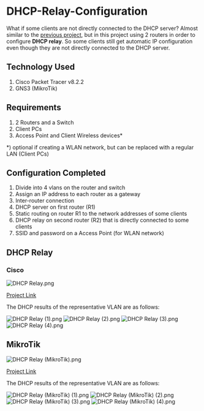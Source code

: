 # DHCP-Relay-Configuration
What if some clients are not directly connected to the DHCP server? Almost similar to the [previous project](https://github.com/eightball270/Basic-VLAN-and-DHCP-Server?tab=readme-ov-file#basic-vlan-and-dhcp-server), but in this project using 2 routers in order to configure **DHCP relay**. So some clients still get automatic IP configuration even though they are not directly connected to the DHCP server.

## Technology Used
1. Cisco Packet Tracer v8.2.2
2. GNS3 (MikroTik)

## Requirements
1. 2 Routers and a Switch
2. Client PCs
3. Access Point and Client Wireless devices*

*) optional if creating a WLAN network, but can be replaced with a regular LAN (Client PCs)

## Configuration Completed
1. Divide into 4 vlans on the router and switch
2. Assign an IP address to each router as a gateway
3. Inter-router connection
4. DHCP server on first router (R1)
5. Static routing on router R1 to the network addresses of some clients
6. DHCP relay on second router (R2) that is directly connected to some clients
7. SSID and password on a Access Point (for WLAN network)

## DHCP Relay
### Cisco

![DHCP Relay.png](https://github.com/eightball270/DHCP-Relay-Configuration/blob/main/DHCP%20Relay.png)

[Project Link](https://github.com/eightball270/DHCP-Relay-Configuration/blob/main/DHCP%20Relay.pkt)

The DHCP results of the representative VLAN are as follows:

![DHCP Relay (1).png](https://github.com/eightball270/DHCP-Relay-Configuration/blob/main/DHCP%20Relay%20(1).png) ![DHCP Relay (2).png](https://github.com/eightball270/DHCP-Relay-Configuration/blob/main/DHCP%20Relay%20(2).png) ![DHCP Relay (3).png](https://github.com/eightball270/DHCP-Relay-Configuration/blob/main/DHCP%20Relay%20(3).png) ![DHCP Relay (4).png](https://github.com/eightball270/DHCP-Relay-Configuration/blob/main/DHCP%20Relay%20(4).png)

## MikroTik

![DHCP Relay (MikroTik).png](https://github.com/eightball270/DHCP-Relay-Configuration/blob/main/DHCP%20Relay%20(MikroTik).png)

[Project Link](https://github.com/eightball270/DHCP-Relay-Configuration/blob/main/DHCP%20Relay.gns3project.7z)

The DHCP results of the representative VLAN are as follows:

![DHCP Relay (MikroTik) (1).png](https://github.com/eightball270/DHCP-Relay-Configuration/blob/main/DHCP%20Relay%20(MikroTik)%20(1).png) ![DHCP Relay (MikroTik) (2).png](https://github.com/eightball270/DHCP-Relay-Configuration/blob/main/DHCP%20Relay%20(MikroTik)%20(2).png) ![DHCP Relay (MikroTik) (3).png](https://github.com/eightball270/DHCP-Relay-Configuration/blob/main/DHCP%20Relay%20(MikroTik)%20(3).png) ![DHCP Relay (MikroTik) (4).png](https://github.com/eightball270/DHCP-Relay-Configuration/blob/main/DHCP%20Relay%20(MikroTik)%20(4).png)
